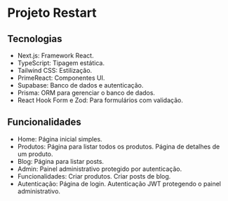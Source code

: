 # Projeto Restart

## Tecnologias
* Next.js: Framework React.
* TypeScript: Tipagem estática.
* Tailwind CSS: Estilização.
* PrimeReact: Componentes UI.
* Supabase: Banco de dados e autenticação.
* Prisma: ORM para gerenciar o banco de dados.
* React Hook Form e Zod: Para formulários com validação.

## Funcionalidades
* Home: Página inicial simples.
* Produtos:
Página para listar todos os produtos.
Página de detalhes de um produto.
* Blog:
Página para listar posts.
* Admin:
Painel administrativo protegido por autenticação.
* Funcionalidades:
Criar produtos.
Criar posts de blog.
* Autenticação:
Página de login.
Autenticação JWT protegendo o painel administrativo.
